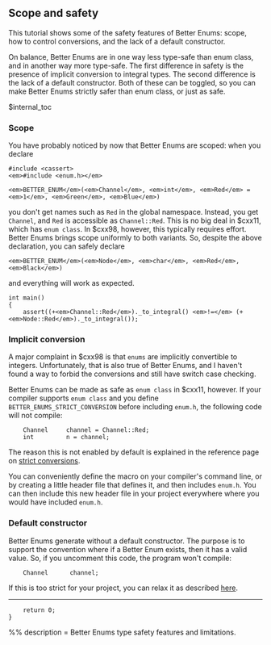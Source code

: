 ## Scope and safety

This tutorial shows some of the safety features of Better Enums: scope, how to
control conversions, and the lack of a default constructor.

On balance, Better Enums are in one way less type-safe than enum class, and in
another way more type-safe. The first difference in safety is the presence of
implicit conversion to integral types. The second difference is the lack of a
default constructor. Both of these can be toggled, so you can make Better Enums
strictly safer than enum class, or just as safe.

$internal_toc

### Scope

You have probably noticed by now that Better Enums are scoped: when you declare

    #include <cassert>
    <em>#include <enum.h></em>

    <em>BETTER_ENUM</em>(<em>Channel</em>, <em>int</em>, <em>Red</em> = <em>1</em>, <em>Green</em>, <em>Blue</em>)

you don't get names such as `Red` in the global namespace. Instead, you get
`Channel`, and `Red` is accessible as `Channel::Red`. This is no big deal in
$cxx11, which has `enum class`. In $cxx98, however, this typically requires
effort. Better Enums brings scope uniformly to both variants. So, despite the
above declaration, you can safely declare

    <em>BETTER_ENUM</em>(<em>Node</em>, <em>char</em>, <em>Red</em>, <em>Black</em>)

and everything will work as expected.

    int main()
    {
        assert((+<em>Channel::Red</em>)._to_integral() <em>!=</em> (+<em>Node::Red</em>)._to_integral());

### Implicit conversion

A major complaint in $cxx98 is that `enums` are implicitly convertible to
integers. Unfortunately, that is also true of Better Enums, and I haven't found
a way to forbid the conversions and still have switch case checking.

Better Enums can be made as safe as `enum class` in $cxx11, however. If your
compiler supports `enum class` and you define
`BETTER_ENUMS_STRICT_CONVERSION` before including `enum.h`, the following code
will not compile:

~~~comment
    Channel     channel = Channel::Red;
    int         n = channel;
~~~

The reason this is not enabled by default is explained in the reference page on
[strict conversions](${prefix}OptInFeatures.html#StrictConversions).

You can conveniently define the macro on your compiler's command line, or by
creating a little header file that defines it, and then includes
<code>enum.h</code>. You can then include this new header file in your project
everywhere where you would have included <code>enum.h</code>.

### Default constructor

Better Enums generate without a default constructor. The purpose is to support
the convention where if a Better Enum exists, then it has a valid value. So, if
you uncomment this code, the program won't compile:

~~~comment
    Channel      channel;
~~~

If this is too strict for your project, you can relax it as described
[here](${prefix}OptInFeatures.html#DefaultConstructors).

---

        return 0;
    }

%% description = Better Enums type safety features and limitations.
